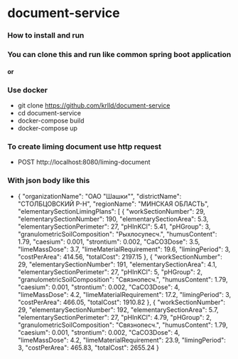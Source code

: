 # document-service <br>

### How to install and run <br>

### You can clone this and run like common spring boot application<br>

#### or <br>

### Use docker <br>

- git clone https://github.com/krlld/document-service
- cd document-service
- docker-compose build
- docker-compose up

### To create liming document use http request

- POST http://localhost:8080/liming-document

### With json body like this

- {
  "organizationName": "ОАО \"Шашки\"",
  "districtName": "СТОЛБЦОВСКИЙ Р-Н",
  "regionName": "МИНСКАЯ ОБЛАСТЬ",
  "elementarySectionLimingPlans": [
  {
  "workSectionNumber": 29,
  "elementarySectionNumber": 190,
  "elementarySectionArea": 5.3,
  "elementarySectionPerimeter": 27,
  "pHInKCl": 5.41,
  "pHGroup": 3,
  "granulometricSoilComposition": "Рыхлосупесч.",
  "humusContent": 1.79,
  "caesium": 0.001,
  "strontium": 0.002,
  "CaCO3Dose": 3.5,
  "limeMassDose": 3.7,
  "limeMaterialRequirement": 19.6,
  "limingPeriod": 3,
  "costPerArea": 414.56,
  "totalCost": 2197.15
  },
  {
  "workSectionNumber": 29,
  "elementarySectionNumber": 191,
  "elementarySectionArea": 4.1,
  "elementarySectionPerimeter": 27,
  "pHInKCl": 5,
  "pHGroup": 2,
  "granulometricSoilComposition": "Связнопесч.",
  "humusContent": 1.79,
  "caesium": 0.001,
  "strontium": 0.002,
  "CaCO3Dose": 4,
  "limeMassDose": 4.2,
  "limeMaterialRequirement": 17.2,
  "limingPeriod": 3,
  "costPerArea": 466.05,
  "totalCost": 1910.82
  },
  {
  "workSectionNumber": 29,
  "elementarySectionNumber": 192,
  "elementarySectionArea": 5.7,
  "elementarySectionPerimeter": 27,
  "pHInKCl": 4.79,
  "pHGroup": 2,
  "granulometricSoilComposition": "Связнопесч.",
  "humusContent": 1.79,
  "caesium": 0.001,
  "strontium": 0.002,
  "CaCO3Dose": 4,
  "limeMassDose": 4.2,
  "limeMaterialRequirement": 23.9,
  "limingPeriod": 3,
  "costPerArea": 465.83,
  "totalCost": 2655.24
  }